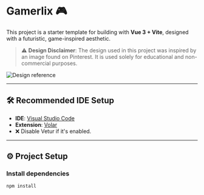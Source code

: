 # Gamerlix 🎮

This project is a starter template for building with **Vue 3 + Vite**, designed with a futuristic, game-inspired aesthetic.

> ⚠️ **Design Disclaimer**: The design used in this project was inspired by an image found on Pinterest. It is used solely for educational and non-commercial purposes.

![Design reference](![image](https://github.com/user-attachments/assets/609d4049-5bda-4416-8b05-ac2214db7479)
)

---

## 🛠️ Recommended IDE Setup

- **IDE**: [Visual Studio Code](https://code.visualstudio.com/)
- **Extension**: [Volar](https://marketplace.visualstudio.com/items?itemName=Vue.volar)
- ❌ Disable Vetur if it's enabled.

---

## ⚙️ Project Setup

### Install dependencies

```bash
npm install
